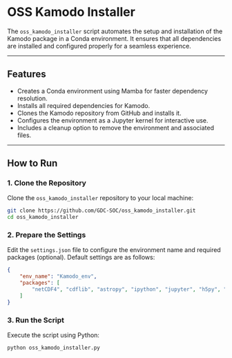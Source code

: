 
# OSS Kamodo Installer

The `oss_kamodo_installer` script automates the setup and installation of the Kamodo package in a Conda environment. It ensures that all dependencies are installed and configured properly for a seamless experience.

---

## Features

- Creates a Conda environment using Mamba for faster dependency resolution.
- Installs all required dependencies for Kamodo.
- Clones the Kamodo repository from GitHub and installs it.
- Configures the environment as a Jupyter kernel for interactive use.
- Includes a cleanup option to remove the environment and associated files.

---

## How to Run

### 1. Clone the Repository
Clone the `oss_kamodo_installer` repository to your local machine:
```bash
git clone https://github.com/GDC-SOC/oss_kamodo_installer.git
cd oss_kamodo_installer
```

### 2. Prepare the Settings
Edit the `settings.json` file to configure the environment name and required packages (optional). Default settings are as follows:
```json
{
    "env_name": "Kamodo_env",
    "packages": [
        "netCDF4", "cdflib", "astropy", "ipython", "jupyter", "h5py", "sgp4", "spacepy", "hapiclient"
    ]
}
```

### 3. Run the Script
Execute the script using Python:
```bash
python oss_kamodo_installer.py
```
